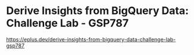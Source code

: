 # Derive Insights from BigQuery Data: Challenge Lab - GSP787

<https://eplus.dev/derive-insights-from-bigquery-data-challenge-lab-gsp787>